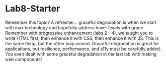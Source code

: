 # Lab8-Starter
Remember this topic? A refresher... graceful degradation is when we start with max technology and hopefully address lower levels with grace. Remember with progressive enhancement (labs 2 - 4), we taught you to write HTML first, then enhance it with CSS, then enhance it with JS. This is the same thing, but the other way around. Graceful degradation is great for applications, but resilience, performance, and a11y must be carefully added. You even dealt with some graceful degradation in the last lab with making web components!